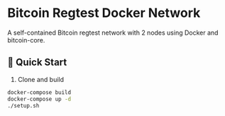 # Bitcoin Regtest Docker Network

A self-contained Bitcoin regtest network with 2 nodes using Docker and bitcoin-core.

## 🚀 Quick Start

1. Clone and build

```bash
docker-compose build
docker-compose up -d
./setup.sh

